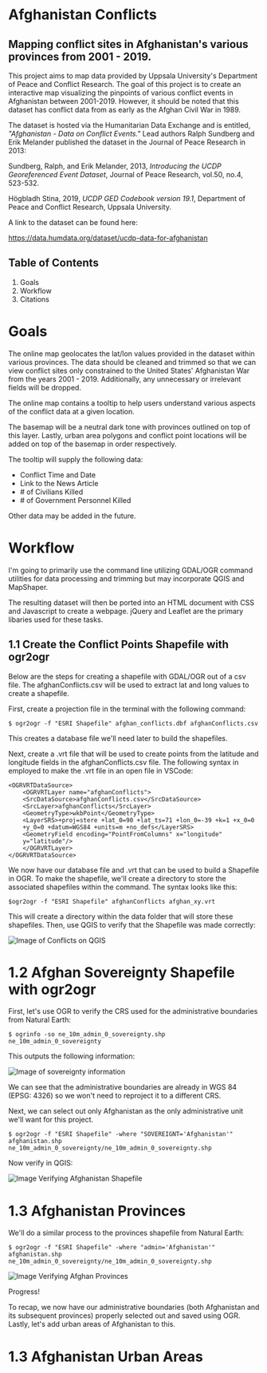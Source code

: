 # Afghanistan Conflicts
## Mapping conflict sites in Afghanistan's various provinces from 2001 - 2019. 

This project aims to map data provided by Uppsala University's Department of Peace and Conflict Research. The goal of this project is to create an interactive map visualizing the pinpoints of various conflict events in Afghanistan between 2001-2019. However, it should be noted that this dataset has conflict data from as early as the Afghan Civil War in 1989. 

The dataset is hosted via the Humanitarian Data Exchange and is entitled, *"Afghanistan - Data on Conflict Events."* Lead authors Ralph Sundberg and Erik Melander published the dataset in the Journal of Peace Research in 2013: 

Sundberg, Ralph, and Erik Melander, 2013, *Introducing the UCDP Georeferenced Event Dataset*, Journal of Peace Research, vol.50, no.4, 523-532.

Högbladh Stina, 2019, *UCDP GED Codebook version 19.1*, Department of Peace and Conflict Research, Uppsala University.

A link to the dataset can be found here:

https://data.humdata.org/dataset/ucdp-data-for-afghanistan
 

 ## Table of Contents
 

 1. Goals
 2. Workflow
 3. Citations


# Goals 

The online map geolocates the lat/lon values provided in the dataset within various provinces. The data should be cleaned and trimmed so that we can view conflict sites only constrained to the United States' Afghanistan War from the years 2001 - 2019. Additionally, any unnecessary or irrelevant fields will be dropped. 

The online map contains a tooltip to help users understand various aspects of the conflict data at a given location. 

The basemap will be a neutral dark tone with provinces outlined on top of this layer. Lastly, urban area polygons and conflict point locations will be added on top of the basemap in order respectively. 

The tooltip will supply the following data:

- Conflict Time and Date
- Link to the News Article
- \# of Civilians Killed
- \# of Government Personnel Killed

Other data may be added in the future. 


# Workflow 

I'm going to primarily use the command line utilizing GDAL/OGR command utilities for data processing and trimming but may incorporate QGIS and MapShaper. 

The resulting dataset will then be ported into an HTML document with CSS and Javascript to create a webpage. jQuery and Leaflet are the primary libaries used for these tasks. 


## 1.1 Create the Conflict Points Shapefile with ogr2ogr 

Below are the steps for creating a shapefile with GDAL/OGR out of a csv file. The afghanConflicts.csv will be used to extract lat and long values to create a shapefile. 

First, create a projection file in the terminal with the following command: 

```
$ ogr2ogr -f "ESRI Shapefile" afghan_conflicts.dbf afghanConflicts.csv
```

This creates a database file we'll need later to build the shapefiles. 

Next, create a .vrt file that will be used to create points from the latitude and longitude fields in the afghanConflicts.csv file. The following syntax in employed to make the .vrt file in an open file in VSCode: 

```
<OGRVRTDataSource>
    <OGRVRTLayer name="afghanConflicts">
    <SrcDataSource>afghanConflicts.csv</SrcDataSource>
    <SrcLayer>afghanConflicts</SrcLayer>
    <GeometryType>wkbPoint</GeometryType>
    <LayerSRS>+proj=stere +lat_0=90 +lat_ts=71 +lon_0=-39 +k=1 +x_0=0 
    +y_0=0 +datum=WGS84 +units=m +no_defs</LayerSRS>
    <GeometryField encoding="PointFromColumns" x="longitude" 
    y="latitude"/>
    </OGRVRTLayer>
</OGRVRTDataSource>
```


We now have our database file and .vrt that can be used to build a Shapefile in OGR. To make the shapefile, we'll create a directory to store the associated shapefiles within the command. The syntax looks like this:

```
$ogr2ogr -f "ESRI Shapefile" afghanConflicts afghan_xy.vrt
```

This will create a directory within the data folder that will store these shapefiles. Then, use QGIS to verify that the Shapefile was made correctly:


![Image of Conflicts on QGIS](images/conflict_points.JPG)


# 1.2 Afghan Sovereignty Shapefile with ogr2ogr

First, let's use OGR to verify the CRS used for the administrative boundaries from Natural Earth:

```
$ ogrinfo -so ne_10m_admin_0_sovereignty.shp ne_10m_admin_0_sovereignty 
```

This outputs the following information:

![Image of sovereignty information](images/sovereignty_info.JPG)

We can see that the administrative boundaries are already in WGS 84 (EPSG: 4326) so we won't need to reproject it to a different CRS. 

Next, we can select out only Afghanistan as the only administrative unit we'll want for this project. 

```
$ ogr2ogr -f "ESRI Shapefile" -where "SOVEREIGNT='Afghanistan'" afghanistan.shp ne_10m_admin_0_sovereignty/ne_10m_admin_0_sovereignty.shp
```

Now verify in QGIS: 

![Image Verifying Afghanistan Shapefile](images/afghanistan.JPG)

# 1.3 Afghanistan Provinces 

We'll do a similar process to the provinces shapefile from Natural Earth: 

```
$ ogr2ogr -f "ESRI Shapefile" -where "admin='Afghanistan'" afghanistan.shp ne_10m_admin_0_sovereignty/ne_10m_admin_0_sovereignty.shp
```
![Image Verifying Afghan Provinces](images/afghan_provinces.JPG)

Progress! 

To recap, we now have our administrative boundaries (both Afghanistan and its subsequent provinces) properly selected out and saved using OGR. Lastly, let's add urban areas of Afghanistan to this. 

# 1.3 Afghanistan Urban Areas

